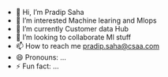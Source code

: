 - 👋 Hi, I’m Pradip Saha 
- 👀 I’m interested Machine learing and Mlops
- 🌱 I’m currently Customer data Hub 
- 💞️ I’m looking to collaborate Ml stuff
- 📫 How to reach me pradip.saha@csaa.com
- 😄 Pronouns: ...
- ⚡ Fun fact: ...

<!---
gdg9sah/gdg9sah is a ✨ special ✨ repository because its `README.md` (this file) appears on your GitHub profile.
You can click the Preview link to take a look at your changes.
--->
